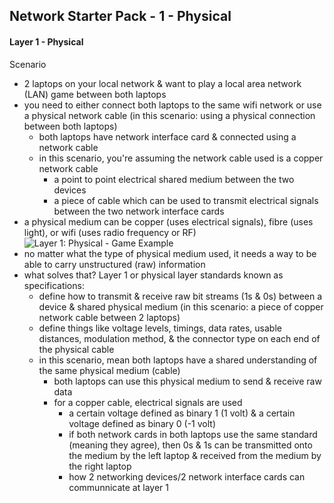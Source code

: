## Network Starter Pack - 1 - Physical ##

#### Layer 1 - Physical ####
Scenario
* 2 laptops on your local network & want to play a local area network (LAN) game between both laptops
* you need to either connect both laptops to the same wifi network or use a physical network cable (in this scenario: using a physical connection between both laptops)
  * both laptops have network interface card & connected using a network cable
  * in this scenario, you're assuming the network cable used is a copper network cable 
    * a point to point electrical shared medium between the two devices
    * a piece of cable which can be used to transmit electrical signals between the two network interface cards
* a physical medium can be copper (uses electrical signals), fibre (uses light), or wifi (uses radio frequency or RF)
![Layer 1: Physical - Game Example](https://i.postimg.cc/vHDd51yn/image5.png)
* no matter what the type of physical medium used, it needs a way to be able to carry unstructured (raw) information
* what solves that? Layer 1 or physical layer standards known as specifications:
  * define how to transmit & receive raw bit streams (1s & 0s) between a device & shared physical medium (in this scenario: a piece of copper network cable between 2 laptops)
  * define things like voltage levels, timings, data rates, usable distances, modulation method, & the connector type on each end of the physical cable
  * in this scenario, mean both laptops have a shared understanding of the same physical medium (cable)
    * both laptops can use this physical medium to send & receive raw data
    * for a copper cable, electrical signals are used
      * a certain voltage defined as binary 1 (1 volt) & a certain voltage defined as binary 0 (-1 volt)
      * if both network cards in both laptops use the same standard (meaning they agree), then 0s & 1s can be transmitted onto the medium by the left laptop & received from the medium by the right laptop
      * how 2 networking devices/2 network interface cards can communnicate at layer 1
